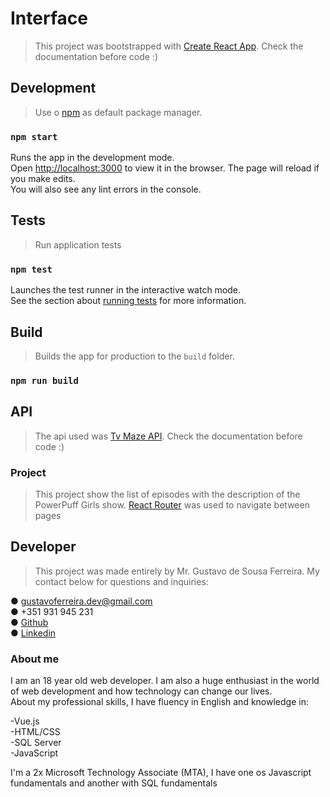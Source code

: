 # Interface

> This project was bootstrapped with [Create React App](https://github.com/facebook/create-react-app). Check the documentation before code :)

## Development

> Use o [npm](https://www.npmjs.com/) as default package manager.


### `npm start`
Runs the app in the development mode. \
Open [http://localhost:3000](http://localhost:3000) to view it in the browser.
The page will reload if you make edits.\
You will also see any lint errors in the console.

## Tests

> Run application tests
### `npm test`
Launches the test runner in the interactive watch mode.\
See the section about [running tests](https://facebook.github.io/create-react-app/docs/running-tests) for more information.

## Build

> Builds the app for production to the `build` folder.

### `npm run build`

## API

> The api used was [Tv Maze API](https://www.tvmaze.com/api). Check the documentation before code :)

### Project

> This project show the list of episodes with the description of the PowerPuff Girls show. [React Router](https://reactrouter.com/) was used to navigate between pages

## Developer

> This project was made entirely by Mr. Gustavo de Sousa Ferreira. My contact below for questions and inquiries:

● gustavoferreira.dev@gmail.com\
● +351 931 945 231\
● [Github](https://github.com/gustavosf2003)\
● [Linkedin](https://www.linkedin.com/in/gustavo-de-sousa-ferreira-/?locale=en_US )

### About me
I am an 18 year old web developer. I am also a huge enthusiast in the world of web development and how technology can change our lives.\
About my professional skills, I have fluency in English and knowledge in:

-Vue.js\
-HTML/CSS \
-SQL Server\
-JavaScript 

I'm a 2x Microsoft Technology Associate (MTA), I have one os Javascript fundamentals and another with SQL fundamentals